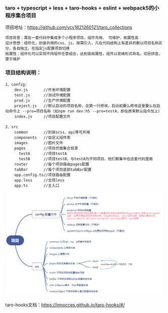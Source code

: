 ### taro + typescript + less + taro-hooks + eslint + webpack5的小程序集合项目

项目地址：https://github.com/ycy1621260121/taro_collections

```
项目背景：需在一套代码中集成多个小程序项目，组件共用、 可维护、拓展性高
设计思想：组件化，封装共用的css、js，按需引入，凡在代码结构上有差异的都以项目名称区分，各自独立，在指定js配置项目切换
拓展性：组件化可以实现不同组件任意组合，达到高拓展性，组件以驼峰形式命名，切忌拼音，便于维护
```
### 项目结构说明：

``` 
1、config:
    dev.js       //开发环境配置
    test.js      //测试环境配置
    prod.js      //生产环境配置
    project.js   //默认启动的项目名称，在第一行修改，启动前要么修改这里要么在启动命令上 --pro=项目名称（如npm run dev:h5 --pro=testA，即在原来默认指令加上）
    index.js     //项目配置文件

2、src
    common       //封装scss、api等可共用 
    components   //自定义组件库
    images       //图片文件
    pages        //项目页面集合目录
      testA      //项目testA
      testB      //项目testB，与testA为不同项目，他们都集中在这套代码里面
    router       //每个项目路由pages配置
    tabBar       //每个项目底部tabBar配置
    app.config.ts//项目路由配置
    app.less     //全局less
    app.ts       //主入口
```
<img src="src/images/brainMap.png">

taro-hooks文档：https://innocces.github.io/taro-hooks/#/
